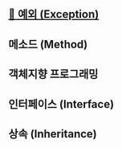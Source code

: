 ## [🐍 예외 (Exception)](https://github.com/kcy97328/TIL/blob/main/JAVA/%EC%98%88%EC%99%B8(Exception).md)

## 메소드 (Method)

## 객체지향 프로그래밍

## 인터페이스 (Interface)

## 상속 (Inheritance)
